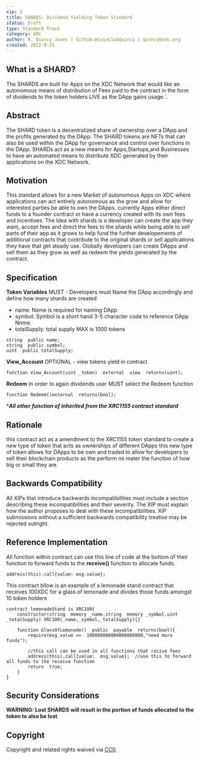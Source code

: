 ```yaml
---
xip: 2
title: SHARDS: Dividend Yielding Token Standard 
status: Draft
type: Standard Track
category: XRC
author: R. Quincy Jones | Github:@CoinClubQuincy | quincy@xdc.org 
created: 2022-9-25
---  
```


## What is a SHARD?

The SHARDS are built for Apps on the XDC Network that would like an autonomous means of distribution of Fees paid to the contract in the form of dividends to the token holders LIVE as the DApp gains usage.`. 

## Abstract
The SHARD token is a decentralized share of ownership over a DApp and the profits generated by the DApp. The SHARD tokens are NFTs that can also be used within the DApp for governance and control over functions in the DApp. 
SHARDs act as a new means for Apps,Startups,and Businesses to have an automated means to distribute XDC generated by their applications on the XDC Network.
## Motivation
This standard allows for a new Market of autonomous Apps on XDC where applications can act entirely autonomous as the grow and allow for interested parties be able to own the DApps.  currently Apps either direct funds to a founder contract or have a currency created with its own fees and incentives. The Idea with shards is a developer can create the app they want, accept fees and direct the fees to the shards while being able to sell parts of their app as it grows to help fund the further developements of additional contracts that contribute to the original shards or sell applications they have that get steady use. Globally developers can create DApps and sell them as they grow as well as redeem the yields generated by the contract. 

## Specification

**Token Variables**
MUST - Developers must Name the DApp accordingly and define how many shards are created 
 
- name: Name is required for naming DApp
- symbol: Symbol is a short hand 3-5 character code to reference DApp Nnme.
- totalSupply: total supply MAX is 1000 tokens
````
string  public name;    
string  public symbol;    
uint  public totalSupply;
````


**View_Account** 
OPTIONAL - view tokens yield in contract

    function View_Account(uint _token)  external  view  returns(uint);

**Redeem**
In order to again dividends user MUST select the Redeem function 

    function Redeem()external  returns(bool);



****All other function of inherited from the XRC1155 contract standard***



## Rationale
this contract act as a amendment to the XRC1155 token standard to create a new type of token that acts as ownerships of different DApps this new type of token allows for DApps to be own and traded to allow for developers to sell their blockchain products as the perform no mater the function of how big or small they are.

## Backwards Compatibility
All XIPs that introduce backwards incompatibilities must include a section describing these incompatibilities and their severity. The XIP must explain how the author proposes to deal with these incompatibilities. XIP submissions without a sufficient backwards compatibility treatise may be rejected outright.


## Reference Implementation

All function within contract can use this line of code at the bottom of their function to forward funds to the **receive()** function to allocate funds.

    address(this).call{value: msg.value};

This contract bllow is an example of a lemonade stand contract that receives 100XDC for a glass of lemonade and divides those funds amongst 10 token holders

````solidity
contract lemonadeStand is XRC100{
	constructor(string  memory _name,string  memory _symbol,uint _totalSupply) XRC100(_name,_symbol,_totalSupply){}

	function GlassOfLemonade()  public  payable  returns(bool){
		require(msg.value ==  100000000000000000000,"need more funds");

		//this call can be used in all functions that recive fees
		address(this).call{value:  msg.value};  //use this to forward all funds to the receive function
		return  true;
	}
}
````
## Security Considerations
**WARNING: Lost SHARDS will result in the portion of funds allocated to the token to also be lost**

## Copyright
Copyright and related rights waived via [CC0](../LICENSE.md).
